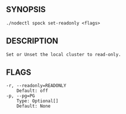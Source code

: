 ## SYNOPSIS
    ./nodectl spock set-readonly <flags>
 
## DESCRIPTION
    Set or Unset the local cluster to read-only.
 
## FLAGS
    -r, --readonly=READONLY
        Default: off
    -p, --pg=PG
        Type: Optional[]
        Default: None
